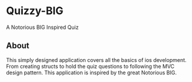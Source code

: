 # Quizzy-BIG
A Notorious BIG Inspired Quiz

## About
This simply designed application covers all the basics of ios development. From creating structs to hold the quiz questions to following the MVC design pattern. This application is inspired by the great Notorious BIG.



